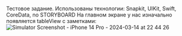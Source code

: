 Тестовое задание. Использованы технологии: Snapkit, UIKit, Swift, CoreData, no STORYBOARD
На главном экране у нас изначально появляется tableView с заметками:
![Simulator Screenshot - iPhone 14 Pro - 2024-03-14 at 22 44 26](https://github.com/BelyahRU/testtask/assets/93776512/df780f21-1208-4f73-81e8-a14f9b3ca96a)

